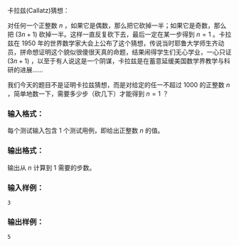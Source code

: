 <!-- Title
害死人不偿命的(3n+1)猜想 (15)
-->
卡拉兹(Callatz)猜想：

对任何一个正整数 $n$ ，如果它是偶数，那么把它砍掉一半；如果它是奇数，那么把 $(3n+1)$ 砍掉一半。这样一直反复砍下去，最后一定在某一步得到
$n=1$ 。卡拉兹在 1950
年的世界数学家大会上公布了这个猜想，传说当时耶鲁大学师生齐动员，拼命想证明这个貌似很傻很天真的命题，结果闹得学生们无心学业，一心只证 $(3n+1)$
，以至于有人说这是一个阴谋，卡拉兹是在蓄意延缓美国数学界教学与科研的进展……

我们今天的题目不是证明卡拉兹猜想，而是对给定的任一不超过 1000 的正整数 $n$ ，简单地数一下，需要多少步（砍几下）才能得到 $n=1$ ？

### 输入格式：

每个测试输入包含 1 个测试用例，即给出正整数 $n$ 的值。

### 输出格式：

输出从 $n$ 计算到 1 需要的步数。

### 输入样例：

```
3
```

### 输出样例：

```
5
```
